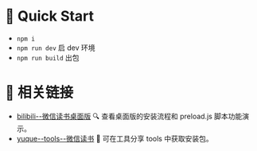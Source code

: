 # 📝 Quick Start

- `npm i`
- `npm run dev` 启 dev 环境
- `npm run build` 出包

# 🔗 相关链接

- [bilibili--微信读书桌面版](https://www.bilibili.com/video/BV1sZ421p7fW/) 🔍 查看桌面版的安装流程和 preload.js 脚本功能演示。
- [yuque--tools--微信读书](https://www.yuque.com/huyouda) 📂 可在工具分享 tools 中获取安装包。